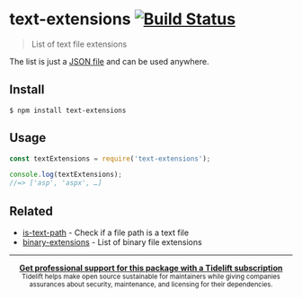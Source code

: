 # text-extensions [![Build Status](https://travis-ci.org/sindresorhus/text-extensions.svg?branch=master)](https://travis-ci.org/sindresorhus/text-extensions)

> List of text file extensions

The list is just a [JSON file](text-extensions.json) and can be used anywhere.


## Install

```
$ npm install text-extensions
```


## Usage

```js
const textExtensions = require('text-extensions');

console.log(textExtensions);
//=> ['asp', 'aspx', …]
```


## Related

- [is-text-path](https://github.com/sindresorhus/is-text-path) - Check if a file path is a text file
- [binary-extensions](https://github.com/sindresorhus/binary-extensions) - List of binary file extensions


---

<div align="center">
	<b>
		<a href="https://tidelift.com/subscription/pkg/npm-text-extensions?utm_source=npm-text-extensions&utm_medium=referral&utm_campaign=readme">Get professional support for this package with a Tidelift subscription</a>
	</b>
	<br>
	<sub>
		Tidelift helps make open source sustainable for maintainers while giving companies<br>assurances about security, maintenance, and licensing for their dependencies.
	</sub>
</div>
